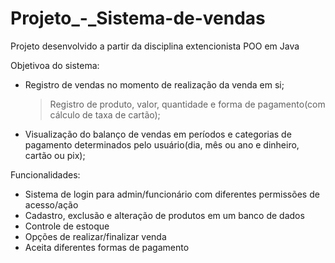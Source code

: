# Projeto_-_Sistema-de-vendas

Projeto desenvolvido a partir da disciplina extencionista POO em Java

Objetivoa do sistema:
  - Registro de vendas no momento de realização da venda em si;
    > Registro de produto, valor, quantidade e forma de pagamento(com cálculo de taxa de cartão);
  - Visualização do balanço de vendas em períodos e categorias de pagamento determinados pelo usuário(dia, mês ou ano e dinheiro, cartão ou pix);

Funcionalidades:
  - Sistema de login para admin/funcionário com diferentes permissões de acesso/ação
  - Cadastro, exclusão e alteração de produtos em um banco de dados
  - Controle de estoque
  - Opções de realizar/finalizar venda
  - Aceita diferentes formas de pagamento
